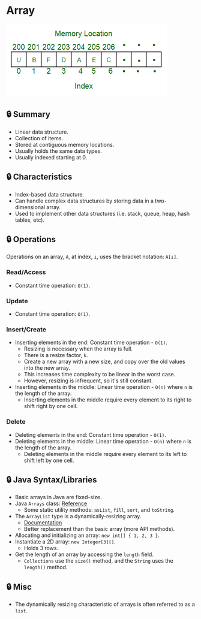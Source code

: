 # Array

![Image of an array](../../images/data-structures/linear/array/array.png)

## :lock: Summary
- Linear data structure.
- Collection of items.
- Stored at contiguous memory locations.
- Usually holds the same data types.
- Usually indexed starting at 0.

## :lock: Characteristics
- Index-based data structure.
- Can handle complex data structures by storing data in a two-dimensional array.
- Used to implement other data structures (i.e. stack, queue, heap, hash tables, etc).

## :lock: Operations
Operations on an array, `A`, at index, `i`, uses the bracket notation: `A[i]`.
### Read/Access
- Constant time operation: `O(1)`.

### Update
- Constant time operation: `O(1)`.

### Insert/Create
- Inserting elements in the end: Constant time operation - `O(1)`.
  - Resizing is necessary when the array is full.
  - There is a resize factor, `k`.
  - Create a new array with a new size, and copy over the old values into the new array.
  - This increases time complexity to be linear in the worst case.
  - However, resizing is infrequent, so it's still constant.
- Inserting elements in the middle: Linear time operation - `O(n)` where `n` is the length of the array.
  - Inserting elements in the middle require every element to its right to shift right by one cell.

### Delete
- Deleting elements in the end: Constant time operation - `O(1)`.
- Deleting elements in the middle: Linear time operation - `O(n)` where `n` is the length of the array.
  - Deleting elements in the middle require every element to its left to shift left by one cell.

## :lock: Java Syntax/Libraries
- Basic arrays in Java are fixed-size.
- Java `Arrays` class: [Reference](https://docs.oracle.com/javase/7/docs/api/java/util/Arrays.html)
  - Some static utility methods: `asList`, `fill`, `sort`, and `toString`.
- The `ArrayList` type is a dynamically-resizing array.
  - [Documentation](https://docs.oracle.com/javase/8/docs/api/java/util/ArrayList.html)
  - Better replacement than the basic array (more API methods).
- Allocating and initializing an array: `new int[] { 1, 2, 3 }`.
- Instantiate a 2D array: `new Integer[3][]`.
  - Holds 3 rows.
- Get the length of an array by accessing the `length` field.
  - `Collections` use the `size()` method, and the `String` uses the `length()` method.

## :lock: Misc
- The dynamically resizing characteristic of arrays is often referred to as a `list`.
